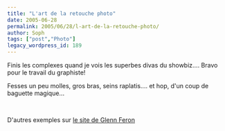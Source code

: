 ```yaml
---
title: "L'art de la retouche photo"
date: 2005-06-28
permalink: 2005/06/28/l-art-de-la-retouche-photo/
author: Soph
tags: ["post","Photo"]
legacy_wordpress_id: 189
---
```


Finis les complexes quand je vois les superbes divas du showbiz.... Bravo pour le travail du graphiste!

Fesses un peu molles, gros bras, seins raplatis.... et hop, d'un coup de baguette magique...

<!-- excerpt -->

<img src="https://64k.be/wp-content/uploads/2006/imagess/kellis2.jpg" alt="" /> <img src="https://64k.be/wp-content/uploads/2006/imagess/kellis1.jpg" alt="" />

D'autres exemples sur [le site de Glenn Feron](http://www.glennferon.com/portfolio1/portfolio26.html)
